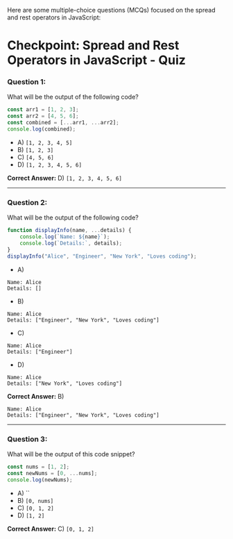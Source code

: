 Here are some multiple-choice questions (MCQs) focused on the spread and rest operators in JavaScript:

# Checkpoint: Spread and Rest Operators in JavaScript - Quiz

### Question 1:
What will be the output of the following code?
```javascript
const arr1 = [1, 2, 3];
const arr2 = [4, 5, 6];
const combined = [...arr1, ...arr2];
console.log(combined);
```
- A) `[1, 2, 3, 4, 5]`
- B) `[1, 2, 3]`
- C) `[4, 5, 6]`
- D) `[1, 2, 3, 4, 5, 6]`

**Correct Answer:** D) `[1, 2, 3, 4, 5, 6]`

---

### Question 2:
What will be the output of the following code?
```javascript
function displayInfo(name, ...details) {
    console.log(`Name: ${name}`);
    console.log(`Details:`, details);
}
displayInfo("Alice", "Engineer", "New York", "Loves coding");
```
- A) 
```
Name: Alice
Details: []
```
- B)
```
Name: Alice
Details: ["Engineer", "New York", "Loves coding"]
```
- C)
```
Name: Alice
Details: ["Engineer"]
```
- D)
```
Name: Alice
Details: ["New York", "Loves coding"]
```

**Correct Answer:** B)
```
Name: Alice
Details: ["Engineer", "New York", "Loves coding"]
```

---

### Question 3:
What will be the output of this code snippet?
```javascript
const nums = [1, 2];
const newNums = [0, ...nums];
console.log(newNums);
```
- A) ``
- B) `[0, nums]`
- C) `[0, 1, 2]`
- D) `[1, 2]`

**Correct Answer:** C) `[0, 1, 2]`

